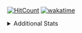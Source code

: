 [![HitCount](https://hits.dwyl.com/kalenwallin/kalenwallin.svg?style=flat)](http://hits.dwyl.com/kalenwallin/kalenwallin)
[![wakatime](https://wakatime.com/badge/user/8d75968c-d279-4ce0-a2b1-c5faaf10b884.svg)](https://wakatime.com/@8d75968c-d279-4ce0-a2b1-c5faaf10b884)
<details><summary>Additional Stats</summary><img src="https://raw.githubusercontent.com/kalenwallin/metrics/master/github-metrics.svg"></details>
